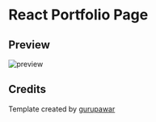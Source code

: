 # React Portfolio Page

## Preview

![preview](https://i.imgur.com/aj1Tvv1.png)

## Credits

Template created by [gurupawar](https://github.com/gurupawar)
